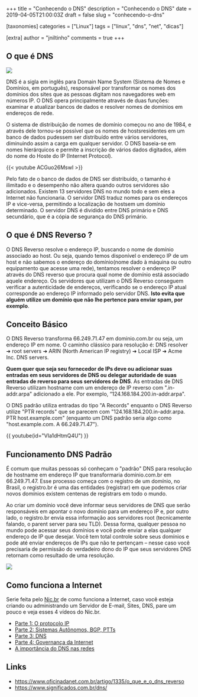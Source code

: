 +++
title = "Conhecendo o DNS"
description = "Conhecendo o DNS"
date = 2019-04-05T21:00:03Z
draft = false
slug = "conhecendo-o-dns"

[taxonomies]
categories = ["Linux"]
tags = ["linux", "dns", "net", "dicas"]

[extra]
author = "jniltinho"
comments = true
+++

## O que é DNS

![](/images/dns.png)

DNS é a sigla em inglês para Domain Name System (Sistema de Nomes e Domínios, em português), responsável por transformar os nomes dos domínios dos sites que as pessoas digitam nos navegadores web em números IP.
O DNS opera principalmente através de duas funções: examinar e atualizar bancos de dados e resolver nomes de domínios em endereços de rede.

O sistema de distribuição de nomes de domínio começou no ano de 1984, e através dele tornou-se possível que os nomes de hostsresidentes em um banco de dados pudessem ser distribuído entre vários servidores, diminuindo assim a carga em qualquer servidor.
O DNS baseia-se em nomes hierárquicos e permite a inscrição de vários dados digitados, além do nome do Hoste do IP (Internet Protocol).
<!-- more -->

{{< youtube ACGuo26MswI >}}

Pelo fato de o banco de dados de DNS ser distribuído, o tamanho é ilimitado e o desempenho não altera quando outros servidores são adicionados.
Existem 13 servidores DNS no mundo todo e sem eles a Internet não funcionaria.
O servidor DNS traduz nomes para os endereços IP e vice-versa, permitindo a localização de hostsem um domínio determinado.
O servidor DNS é dividido entre DNS primário e DNS secundário, que é a cópia de segurança do DNS primário.

## O que é DNS Reverso ?

O DNS Reverso resolve o endereço IP, buscando o nome de domínio associado ao host. Ou seja, quando temos disponível o endereço IP de um host e não sabemos o endereço do domínio(nome dado à máquina ou outro equipamento que acesse uma rede), tentamos resolver o endereço IP através do DNS reverso que procura qual nome de domínio está associado aquele endereço. Os servidores que utilizam o DNS Reverso conseguem verificar a autenticidade de endereços, verificando se o endereço IP atual corresponde ao endereço IP informado pelo servidor DNS. **Isto evita que alguém utilize um domínio que não lhe pertence para enviar spam, por exemplo**.

## Conceito Básico

O DNS Reverso transforma 66.249.71.47 em dominio.com.br ou seja, um endereço IP em nome. O caminho clássico para resolução é: DNS resolver ➜ root servers ➜ ARIN (North American IP registry) ➜ Local ISP ➜ Acme Inc. DNS servers.

**Quem quer que seja seu fornecedor de IPs deve ou adicionar suas entradas em seus servidores de DNS ou delegar autoridade de suas entradas de reverso para seus servidores de DNS**. As entradas de DNS Reverso utilizam hostname com um endereço de IP reverso com ".in-addr.arpa" adicionado a ele. Por exemplo, “124.168.184.200.in-addr.arpa".

O DNS padrão utiliza entradas do tipo "A Records" enquanto o DNS Reverso utilize "PTR records" que se parecem com "124.168.184.200.in-addr.arpa. PTR host.example.com" (enquanto um DNS padrão seria algo como "host.example.com. A 66.249.71.47").

{{ youtube(id="VIa1dHtmQ4U") }}

## Funcionamento DNS Padrão

É comum que muitas pessoas só conheçam o "padrão" DNS para resolução de hostname em endereço IP que transformaria dominio.com.br em 66.249.71.47. Esse processo começa com o registro de um domínio, no Brasil, o registro.br é uma das entidades (registrar) em que podemos criar novos domínios existem centenas de registrars em todo o mundo.

Ao criar um domínio você deve informar seus servidores de DNS que serão responsáveis em apontar o novo domínio para um endereço IP e, por outro lado, o registro.br envia essa informação aos servidores root (tecnicamente falando, o parent server para seu TLD). Dessa forma, qualquer pessoa no mundo pode acessar seus domínios e você pode enviar a elas qualquer endereço de IP que desejar. Você tem total controle sobre seus domínios e pode até enviar endereços de IPs que não te pertençam – nesse caso você precisaria de permissão do verdadeiro dono do IP que seus servidores DNS retornam como resultado de uma resolução.

![](/images/dns_02.png)

## Como funciona a Internet

Serie feita pelo [Nic.br](https://www.youtube.com/channel/UCscVLgae-2f9baEXhVbM1ng) de como funciona a Internet, caso você esteja criando ou administrando um Servidor de E-mail, Sites, DNS, pare um pouco e veja esses 4 vídeos do Nic.br.

* [Parte 1: O protocolo IP](https://www.youtube.com/watch?v=HNQD0qJ0TC4)
* [Parte 2: Sistemas Autônomos, BGP, PTTs](https://www.youtube.com/watch?v=C5qNAT_j63M)
* [Parte 3: DNS](https://www.youtube.com/watch?v=ACGuo26MswI)
* [Parte 4: Governança da Internet](https://www.youtube.com/watch?v=ZYsjMEISR6E)
* [A importância do DNS nas redes](https://www.youtube.com/watch?v=epWv0-eqRMw)

## Links

* https://www.oficinadanet.com.br/artigo/1335/o_que_e_o_dns_reverso
* https://www.significados.com.br/dns/
